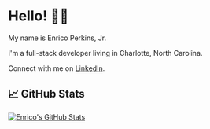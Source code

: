 # Hello! 👋🏾

My name is Enrico Perkins, Jr.

I'm a full-stack developer living in Charlotte, North Carolina.

Connect with me on [LinkedIn](https://www.linkedin.com/in/enricoperkinsjr/).

## &#x1f4c8; GitHub Stats

<a href="https://github.com/evperkinsjr/evperkinsjr">
  <img align="center" src="https://github-readme-stats.vercel.app/api?username=evperkinsjr&show_icons=true&line_height=27&count_private=true&title_color=ffffff&text_color=c9cacc&icon_color=2bbc8a&bg_color=1d1f21" alt="Enrico's GitHub Stats" />
</a>
<!-- <a href="https://github.com/evperkinsjr/evperkinsjr">
  <img align="center" src="https://github-readme-stats.vercel.app/api/top-langs/?username=evperkinsjr&hide=java,html,tex&title_color=ffffff&text_color=c9cacc&icon_color=2bbc8a&bg_color=1d1f21&langs_count=3" />
</a> -->
